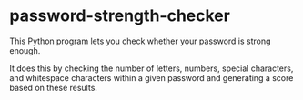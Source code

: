 # password-strength-checker
This Python program lets you check whether your password is strong enough.

It does this by checking the number of letters, numbers, special characters, and whitespace characters within a given password and generating a score based on these results.
